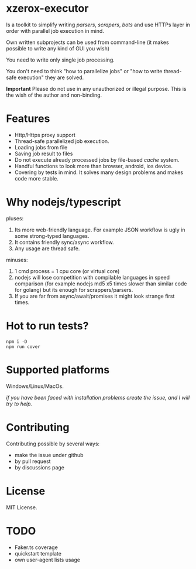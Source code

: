 [](https://coveralls.io/repos/github/0fuz/xzerox-executor/badge.svg?branch=main)

# xzerox-executor

Is a toolkit to simplify writing *parsers*, *scrapers*, *bots* and use HTTPs layer in order with parallel job execution in mind. 

Own written subprojects can be used from command-line (it makes possible to write any kind of GUI you wish)

You need to write only single job processing.

You don't need to think "how to parallelize jobs" or "how to write thread-safe execution" they are solved.

**Important** Please do not use in any unauthorized or illegal purpose. This is the wish of the author and non-binding.

# Features
- Http/Https proxy support
- Thread-safe parallelized job execution.
- Loading jobs from file
- Saving job result to files
- Do not execute already processed jobs by file-based *cache* system.
- Handful functions to look more than browser, android, ios device.
- Covering by tests in mind. It solves many design problems and makes code more stable.
 
# Why nodejs/typescript
pluses:
1. Its more web-friendly language. For example JSON workflow is ugly in some strong-typed languages.
2. It contains friendly sync/async workflow.
3. Any usage are thread safe.

minuses:
1. 1 cmd process = 1 cpu core (or virtual core)
2. nodejs will lose competition with compilable languages in speed comparison (for example nodejs md5 x5 times slower than similar code for golang) but its enough for scrappers/parsers.
3. If you are far from async/await/promises it might look strange first times.


# Hot to run tests?
```
npm i -D
npm run cover
```

# Supported platforms
Windows/Linux/MacOs.

*if you have been faced with installation problems create the issue, and I will try to help.*


# Contributing
Contributing possible by several ways:
- make the issue under github
- by pull request
- by discussions page

# License
MIT License.

# TODO
- Faker.ts coverage
- quickstart template
- own user-agent lists usage